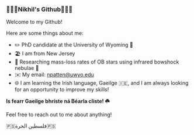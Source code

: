 ### 🦧🦍🦜Nikhil's Github🦜🦍🦧

Welcome to my Github!

Here are some things about me:

- ✏️ PhD candidate at the University of Wyoming 🤠
- 🏖️ I am from New Jersey
- 🔭 Researching mass-loss rates of OB stars using infrared bowshock nebulae 🌟
- ✉️ My email: npatten@uwyo.edu
- 🌐 I am learning the Irish language, Gaeilge 🇮🇪, and I am always looking for an opportunity to improve my skills!

**Is fearr Gaeilge bhriste ná Béarla cliste! ☘️**

Feel free to reach out to me about anything!

​🇵🇸​فلسطين الحرة🇵🇸​
